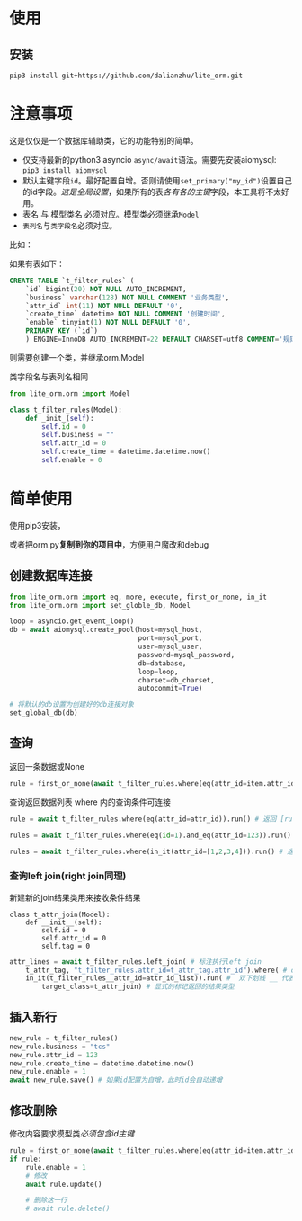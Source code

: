 # 使用
## 安装
```
pip3 install git+https://github.com/dalianzhu/lite_orm.git
```

# 注意事项

这是仅仅是一个数据库辅助类，它的功能特别的简单。

- 仅支持最新的python3 asyncio `async/await`语法。需要先安装aiomysql: `pip3 install aiomysql`
- 默认主键字段`id`。最好配置自增。否则请使用`set_primary("my_id")`设置自己的id字段。*这是全局设置*，如果所有的表*各有各的主键*字段，本工具将不太好用。
- 表名 与 模型类名 必须对应。模型类必须继承`Model`
- `表列名`与`类字段名`必须对应。

比如：

如果有表如下：

```sql
CREATE TABLE `t_filter_rules` ( 
    `id` bigint(20) NOT NULL AUTO_INCREMENT, 
    `business` varchar(128) NOT NULL COMMENT '业务类型', 
    `attr_id` int(11) NOT NULL DEFAULT '0', 
    `create_time` datetime NOT NULL COMMENT '创建时间', 
    `enable` tinyint(1) NOT NULL DEFAULT '0', 
    PRIMARY KEY (`id`)
    ) ENGINE=InnoDB AUTO_INCREMENT=22 DEFAULT CHARSET=utf8 COMMENT='规则表'
```

则需要创建一个类，并继承orm.Model

类字段名与表列名相同

```python
from lite_orm.orm import Model

class t_filter_rules(Model):
    def _init_(self):
        self.id = 0
        self.business = ""
        self.attr_id = 0
        self.create_time = datetime.datetime.now()
        self.enable = 0
```

# 简单使用
使用pip3安装，

或者把orm.py**复制到你的项目中**，方便用户魔改和debug

## 创建数据库连接

```python
from lite_orm.orm import eq, more, execute, first_or_none, in_it
from lite_orm.orm import set_globle_db, Model

loop = asyncio.get_event_loop()
db = await aiomysql.create_pool(host=mysql_host, 
                                port=mysql_port,
                                user=mysql_user,
                                password=mysql_password,
                                db=database,
                                loop=loop,
                                charset=db_charset,
                                autocommit=True)

# 将默认的db设置为创建好的db连接对象
set_global_db(db)
```

## 查询

返回一条数据或None

```python
rule = first_or_none(await t_filter_rules.where(eq(attr_id=item.attr_id)).run())
```

查询返回数据列表
where 内的查询条件可连接

```python
rule = await t_filter_rules.where(eq(attr_id=attr_id)).run() # 返回 [rule1 rule2 ...]

rules = await t_filter_rules.where(eq(id=1).and_eq(attr_id=123)).run() # 返回 [rule1...]

rules = await t_filter_rules.where(in_it(attr_id=[1,2,3,4])).run() # 返回 [rule1...]
```

### 查询left join(right join同理)

新建新的join结果类用来接收条件结果

```
class t_attr_join(Model):
    def __init__(self):
        self.id = 0
        self.attr_id = 0
        self.tag = 0
```

```python
attr_lines = await t_filter_rules.left_join( # 标注执行left join
    t_attr_tag, "t_filter_rules.attr_id=t_attr_tag.attr_id").where( # on里面写相关的条件
    in_it(t_filter_rules__attr_id=attr_id_list)).run( #  双下划线 __ 代表. 这里传入where条件的是 t_filter_rules.attr_id
        target_class=t_attr_join) # 显式的标记返回的结果类型
```

## 插入新行

```python
new_rule = t_filter_rules()
new_rule.business = "tcs"
new_rule.attr_id = 123
new_rule.create_time = datetime.datetime.now()
new_rule.enable = 1
await new_rule.save() # 如果id配置为自增，此时id会自动递增
```

## 修改删除

修改内容要求模型类*必须包含id主键*

```python
rule = first_or_none(await t_filter_rules.where(eq(attr_id=item.attr_id)).run())
if rule:
    rule.enable = 1
    # 修改
    await rule.update()

    # 删除这一行
    # await rule.delete()
```
